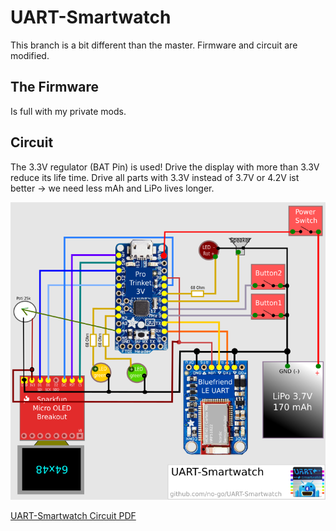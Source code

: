 # UART-Smartwatch

This branch is a bit different than the master. Firmware and circuit are
modified.

## The Firmware

Is full with my private mods.

## Circuit

The 3.3V regulator (BAT Pin) is used! Drive the display with more than 3.3V
reduce its life time. Drive all parts with 3.3V instead of 3.7V or 4.2V
ist better -> we need less mAh and LiPo lives longer.

![Circuit of the UART-Smartwatch](stuff/circuit.png)

[UART-Smartwatch Circuit PDF](https://raw.githubusercontent.com/no-go/UART-Smartwatch/powerCritical/stuff/UART-Smartwatch.pdf)
